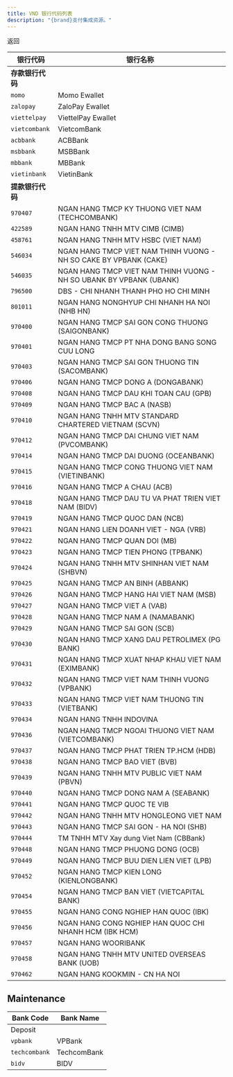 ```yaml
---
title: VND 银行代码列表
description: "{brand}支付集成资源。"
---
```


<x-button href="{{ url()->previous() }}">返回</x-button>

| 银行代码         | 银行名称                                                            |
| ---------------- | ------------------------------------------------------------------- |
| **存款银行代码** |
| `momo`           | Momo Ewallet                                                        |
| `zalopay`        | ZaloPay Ewallet                                                     |
| `viettelpay`     | ViettelPay Ewallet                                                  |
| `vietcombank`    | VietcomBank                                                         |
| `acbbank`        | ACBBank                                                             |
| `msbbank`        | MSBBank                                                             |
| `mbbank`         | MBBank                                                              |
| `vietinbank`     | VietinBank                                                          |
| **提款银行代码** |
| `970407`         | NGAN HANG TMCP KY THUONG VIET NAM (TECHCOMBANK)                     |
| `422589`         | NGAN HANG TNHH MTV CIMB (CIMB)                                      |
| `458761`         | NGAN HANG TNHH MTV HSBC (VIET NAM)                                  |
| `546034`         | NGAN HANG TMCP VIET NAM THINH VUONG - NH SO CAKE BY VPBANK (CAKE)   |
| `546035`         | NGAN HANG TMCP VIET NAM THINH VUONG - NH SO UBANK BY VPBANK (UBANK) |
| `796500`         | DBS - CHI NHANH THANH PHO HO CHI MINH                               |
| `801011`         | NGAN HANG NONGHYUP CHI NHANH HA NOI (NHB HN)                        |
| `970400`         | NGAN HANG TMCP SAI GON CONG THUONG (SAIGONBANK)                     |
| `970401`         | NGAN HANG TMCP PT NHA DONG BANG SONG CUU LONG                       |
| `970403`         | NGAN HANG TMCP SAI GON THUONG TIN (SACOMBANK)                       |
| `970406`         | NGAN HANG TMCP DONG A (DONGABANK)                                   |
| `970408`         | NGAN HANG TMCP DAU KHI TOAN CAU (GPB)                               |
| `970409`         | NGAN HANG TMCP BAC A (NASB)                                         |
| `970410`         | NGAN HANG TNHH MTV STANDARD CHARTERED VIETNAM (SCVN)                |
| `970412`         | NGAN HANG TMCP DAI CHUNG VIET NAM (PVCOMBANK)                       |
| `970414`         | NGAN HANG TMCP DAI DUONG (OCEANBANK)                                |
| `970415`         | NGAN HANG TMCP CONG THUONG VIET NAM (VIETINBANK)                    |
| `970416`         | NGAN HANG TMCP A CHAU (ACB)                                         |
| `970418`         | NGAN HANG TMCP DAU TU VA PHAT TRIEN VIET NAM (BIDV)                 |
| `970419`         | NGAN HANG TMCP QUOC DAN (NCB)                                       |
| `970421`         | NGAN HANG LIEN DOANH VIET - NGA (VRB)                               |
| `970422`         | NGAN HANG TMCP QUAN DOI (MB)                                        |
| `970423`         | NGAN HANG TMCP TIEN PHONG (TPBANK)                                  |
| `970424`         | NGAN HANG TNHH MTV SHINHAN VIET NAM (SHBVN)                         |
| `970425`         | NGAN HANG TMCP AN BINH (ABBANK)                                     |
| `970426`         | NGAN HANG TMCP HANG HAI VIET NAM (MSB)                              |
| `970427`         | NGAN HANG TMCP VIET A (VAB)                                         |
| `970428`         | NGAN HANG TMCP NAM A (NAMABANK)                                     |
| `970429`         | NGAN HANG TMCP SAI GON (SCB)                                        |
| `970430`         | NGAN HANG TMCP XANG DAU PETROLIMEX (PG BANK)                        |
| `970431`         | NGAN HANG TMCP XUAT NHAP KHAU VIET NAM (EXIMBANK)                   |
| `970432`         | NGAN HANG TMCP VIET NAM THINH VUONG (VPBANK)                        |
| `970433`         | NGAN HANG TMCP VIET NAM THUONG TIN (VIETBANK)                       |
| `970434`         | NGAN HANG TNHH INDOVINA                                             |
| `970436`         | NGAN HANG TMCP NGOAI THUONG VIET NAM (VIETCOMBANK)                  |
| `970437`         | NGAN HANG TMCP PHAT TRIEN TP.HCM (HDB)                              |
| `970438`         | NGAN HANG TMCP BAO VIET (BVB)                                       |
| `970439`         | NGAN HANG TNHH MTV PUBLIC VIET NAM (PBVN)                           |
| `970440`         | NGAN HANG TMCP DONG NAM A (SEABANK)                                 |
| `970441`         | NGAN HANG TMCP QUOC TE VIB                                          |
| `970442`         | NGAN HANG TNHH MTV HONGLEONG VIET NAM                               |
| `970443`         | NGAN HANG TMCP SAI GON - HA NOI (SHB)                               |
| `970444`         | TM TNHH MTV Xay dung Viet Nam (CBBank)                              |
| `970448`         | NGAN HANG TMCP PHUONG DONG (OCB)                                    |
| `970449`         | NGAN HANG TMCP BUU DIEN LIEN VIET (LPB)                             |
| `970452`         | NGAN HANG TMCP KIEN LONG (KIENLONGBANK)                             |
| `970454`         | NGAN HANG TMCP BAN VIET (VIETCAPITAL BANK)                          |
| `970455`         | NGAN HANG CONG NGHIEP HAN QUOC (IBK)                                |
| `970456`         | NGAN HANG CONG NGHIEP HAN QUOC CHI NHANH HCM (IBK HCM)              |
| `970457`         | NGAN HANG WOORIBANK                                                 |
| `970458`         | NGAN HANG TNHH MTV UNITED OVERSEAS BANK (UOB)                       |
| `970462`         | NGAN HANG KOOKMIN - CN HA NOI                                       |

## Maintenance

| Bank Code     | Bank Name   |
| ------------- | ----------- |
| Deposit       |
| `vpbank`      | VPBank      |
| `techcombank` | TechcomBank |
| `bidv`        | BIDV        |
